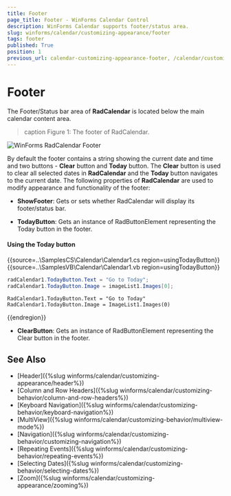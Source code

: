 ```yaml
---
title: Footer
page_title: Footer - WinForms Calendar Control
description: WinForms Calendar supports footer/status area.
slug: winforms/calendar/customizing-appearance/footer
tags: footer
published: True
position: 1
previous_url: calendar-customizing-appearance-footer, /calendar/customizing-appearance/footer
---
```


# Footer

The Footer/Status bar area of __RadCalendar__ is located below the main calendar content area. 

>caption Figure 1: The footer of RadCalendar.

![WinForms RadCalendar Footer](images/calendar-customizing-appearance-footer003.png)

By default the footer contains a string showing the current date and time and two buttons - __Clear__ button and __Today__ button. The __Clear__ button is used to clear all selected dates in __RadCalendar__ and the __Today__ button navigates to the current date. The following properties of __RadCalendar__ are used to modify appearance and functionality of the footer:

* __ShowFooter__: Gets or sets whether RadCalendar will display its footer/status bar.

* __TodayButton__: Gets an instance of RadButtonElement representing the Today button in the footer. 

#### Using the Today button

{{source=..\SamplesCS\Calendar\Calendar1.cs region=usingTodayButton}} 
{{source=..\SamplesVB\Calendar\Calendar1.vb region=usingTodayButton}} 

````C#
radCalendar1.TodayButton.Text = "Go to Today";
radCalendar1.TodayButton.Image = imageList1.Images[0];

````
````VB.NET
RadCalendar1.TodayButton.Text = "Go to Today"
RadCalendar1.TodayButton.Image = ImageList1.Images(0)

````

{{endregion}} 
 
* __ClearButton__: Gets an instance of RadButtonElement representing the Clear button in the footer.

## See Also

* [Header]({%slug winforms/calendar/customizing-appearance/header%})
* [Column and Row Headers]({%slug winforms/calendar/customizing-behavior/column-and-row-headers%})
* [Keyboard Navigation]({%slug  winforms/calendar/customizing-behavior/keyboard-navigation%})
* [MultiView]({%slug winforms/calendar/customizing-behavior/multiview-mode%})
* [Navigation]({%slug winforms/calendar/customizing-behavior/customizing-navigation%})
* [Repeating Events]({%slug winforms/calendar/customizing-behavior/repeating-events%})
* [Selecting Dates]({%slug winforms/calendar/customizing-behavior/selecting-dates%})
* [Zoom]({%slug winforms/calendar/customizing-appearance/zooming%})

